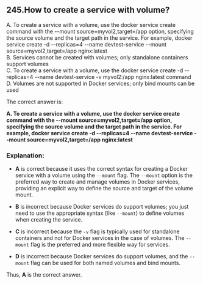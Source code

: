 ## 245.How to create a service with volume?
A. To create a service with a volume, use the docker service create command with the --mount source=myvol2,target=/app option, specifying the source volume and the target path in the service. For example, docker service create -d --replicas=4 --name devtest-service --mount source=myvol2,target=/app nginx:latest  
B. Services cannot be created with volumes; only standalone containers support volumes  
C. To create a service with a volume, use the docker service create -d --replicas=4 --name devtest-service -v myvol2:/app nginx:latest command  
D. Volumes are not supported in Docker services; only bind mounts can be used  

The correct answer is:

**A. To create a service with a volume, use the docker service create command with the --mount source=myvol2,target=/app option, specifying the source volume and the target path in the service. For example, docker service create -d --replicas=4 --name devtest-service --mount source=myvol2,target=/app nginx:latest**

### Explanation:
- **A** is correct because it uses the correct syntax for creating a Docker service with a volume using the `--mount` flag. The `--mount` option is the preferred way to create and manage volumes in Docker services, providing an explicit way to define the source and target of the volume mount.

- **B** is incorrect because Docker services do support volumes; you just need to use the appropriate syntax (like `--mount`) to define volumes when creating the service.

- **C** is incorrect because the `-v` flag is typically used for standalone containers and not for Docker services in the case of volumes. The `--mount` flag is the preferred and more flexible way for services.

- **D** is incorrect because Docker services do support volumes, and the `--mount` flag can be used for both named volumes and bind mounts.

Thus, **A** is the correct answer.
